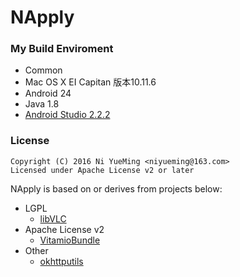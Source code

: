 NApply
======


### My Build Enviroment
- Common
 - Mac OS X EI Capitan 版本10.11.6
- Android 24
 - Java 1.8
- [Android Studio 2.2.2](https://developer.android.com/studio/index.html)

### License
```
Copyright (C) 2016 Ni YueMing <niyueming@163.com> 
Licensed under Apache License v2 or later
```

NApply is based on or derives from projects below:
- LGPL
  - [libVLC](http://git.videolan.org/?p=vlc.git)
- Apache License v2
  - [VitamioBundle](https://github.com/yixia/VitamioBundle)
- Other
  - [okhttputils](https://github.com/hongyangAndroid/okhttputils)